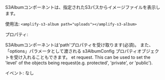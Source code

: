 S3Albumコンポーネントは、指定されたS3パスからイメージファイルを表示します。

使用法: `<amplify-s3-album path="uploads"></amplify-s3-album>`

プロパティ:

S3Albumコンポーネントは'path'プロパティを受け取ります(必須)。 また、「options」パラメータとして渡される s3AlbumConfig プロパティオブジェクトを受け入れることもできます。 et request. This can be used to set the 'level' of the objects being request(e.g. protected', 'private', or 'public').

イベント: なし
